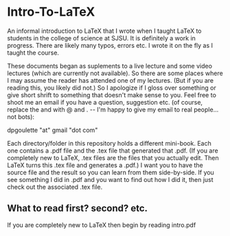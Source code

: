 # Intro-To-LaTeX
An informal introduction to LaTeX that I wrote when I taught LaTeX to students in the college of science at SJSU.  It is definitely a work in progress.  There are likely many typos, errors etc.  I wrote it on the fly as I taught the course.

These documents began as suplements to a live lecture and some video lectures (which are currently not available).  So there are some places where I may assume the reader has attended one of my lectures.  (But if you are reading this, you likely did not.)  So I apologize if I gloss over something or give short shrift to something that doesn't make sense to you.  Feel free to shoot me an email if you have a question, suggestion etc. (of course, replace the <at> and <dot> with @ and . -- I'm happy to give my email to real people... not bots):

dpgoulette "at" gmail "dot com"

Each directory/folder in this repository holds a different mini-book.  Each one contains a .pdf file and the .tex file that generated that .pdf.  (If you are completely new to LaTeX, .tex files are the files that you actually edit.  Then LaTeX turns this .tex file and generates a .pdf.)  I want you to have the source file and the result so you can learn from them side-by-side.  If you see something I did in .pdf and you want to find out how I did it, then just check out the associated .tex file.

## What to read first? second? etc.
If you are completely new to LaTeX then begin by reading intro.pdf
